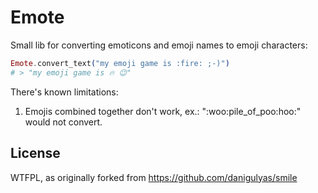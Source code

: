 # Emote

Small lib for converting emoticons and emoji names to emoji characters:

```elixir 
Emote.convert_text("my emoji game is :fire: ;-)")
# > "my emoji game is 🔥 😉"
```

There's known limitations:
    
1. Emojis combined together don't work, ex.: ":woo:pile_of_poo:hoo:" would not convert.


## License

WTFPL, as originally forked from https://github.com/danigulyas/smile